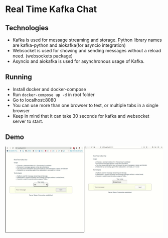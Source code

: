 # Real Time Kafka Chat

## Technologies

* Kafka is used for message streaming and storage. Python library names are kafka-python and aiokafka(for asyncio integration)
* Websocket is used for showing and sending messages without a reload need. (websockets package)
* Asyncio and aiokafka is used for asynchronous usage of Kafka.

## Running

* Install docker and docker-compose
* Run `docker-compose up -d` in root folder
* Go to localhost:8080 
* You can use more than one browser to test, or multiple tabs in a single browser
* Keep in mind that it can take 30 seconds for kafka and websocket server to start.

## Demo
![](chat.gif)
